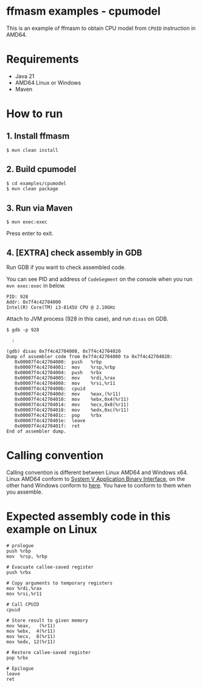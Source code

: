 ffmasm examples - cpumodel
===================

This is an example of ffmasm to obtain CPU model from `CPUID` instruction in AMD64.

# Requirements

* Java 21
* AMD64 Linux or Windows
* Maven

# How to run

## 1. Install ffmasm

```bash
$ mvn clean install
```

## 2. Build cpumodel

```bash
$ cd examples/cpumodel
$ mvn clean package
```

## 3. Run via Maven

```
$ mvn exec:exec
```

Press enter to exit.

## 4. [EXTRA] check assembly in GDB

Run GDB if you want to check assembled code.

You can see PID and address of `CodeSegment` on the console when you run `mvn exec:exec` in below.

```
PID: 928
Addr: 0x7f4c42704000
Intel(R) Core(TM) i3-8145U CPU @ 2.10GHz
```

Attach to JVM process (928 in this case), and run `disas` on GDB.

```
$ gdb -p 928

  :

(gdb) disas 0x7f4c42704000, 0x7f4c42704020
Dump of assembler code from 0x7f4c42704000 to 0x7f4c42704020:
   0x00007f4c42704000:  push   %rbp
   0x00007f4c42704001:  mov    %rsp,%rbp
   0x00007f4c42704004:  push   %rbx
   0x00007f4c42704005:  mov    %rdi,%rax
   0x00007f4c42704008:  mov    %rsi,%r11
   0x00007f4c4270400b:  cpuid
   0x00007f4c4270400d:  mov    %eax,(%r11)
   0x00007f4c42704010:  mov    %ebx,0x4(%r11)
   0x00007f4c42704014:  mov    %ecx,0x8(%r11)
   0x00007f4c42704018:  mov    %edx,0xc(%r11)
   0x00007f4c4270401c:  pop    %rbx
   0x00007f4c4270401e:  leave
   0x00007f4c4270401f:  ret
End of assembler dump.
```

# Calling convention

Calling convention is different between Linux AMD64 and Windows x64. Linux AMD64 conform to [System V Application Binary Interface](https://refspecs.linuxbase.org/elf/x86_64-abi-0.99.pdf), on the other hand Windows  conform to [here](https://learn.microsoft.com/en-us/cpp/build/x64-calling-convention). You have to conform to them when you assemble.

# Expected assembly code in this example on Linux

```assembly
# prologue
push %rbp
mov  %rsp, %rbp

# Evacuate callee-saved register
push %rbx

# Copy arguments to temporary registers
mov %rdi,%rax
mov %rsi,%r11

# Call CPUID
cpuid

# Store result to given memory
mov %eax,   (%r11)
mov %ebx,  4(%r11)
mov %ecx,  8(%r11)
mov %edx, 12(%r11)

# Restore callee-saved register
pop %rbx

# Epilogue
leave
ret
```
